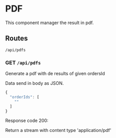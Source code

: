 # PDF

This component manager the result in pdf.

## Routes

```http
/api/pdfs
```

### GET `/api/pdfs`

Generate a pdf with de results of given ordersId

Data send in body as JSON.

```js
{
  "orderIds": [
    ""
  ]
}
```

Response code 200:

Return a stream with content type 'application/pdf'
